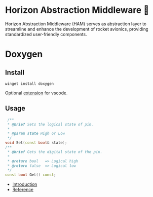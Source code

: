 # Horizon Abstraction Middleware 🚀
Horizon Abstraction Middleware (HAM) serves as abstraction layer to streamline and enhance the development of rocket avionics, providing standardized user-friendly components. 

# Doxygen
## Install
```shell
winget install doxygen
```
Optional [extension](https://marketplace.visualstudio.com/items?itemName=cschlosser.doxdocgen) for vscode. 

## Usage
```cpp
 /**
 * @brief Sets the logical state of pin.
 * 
 * @param state High or Low
 */
void Set(const bool& state);
/**
 * @brief Gets the digital state of the pin.
 * 
 * @return bool   => Logical high
 * @return false  => Logical low
 */
const bool Get() const;
```
- [Introduction](https://www.doxygen.nl/manual/docblocks.html#cppblock)
- [Reference](https://www.doxygen.nl/manual/commands.html)
